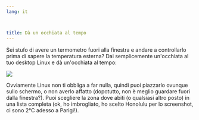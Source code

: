 ```yaml
---
lang: it



title: Dà un occhiata al tempo
---
```


Sei stufo di avere un termometro fuori alla finestra e andare a 
controllarlo prima di sapere la temperatura esterna? Dai semplicemente 
un'occhiata al tuo desktop Linux e dà un'occhiata al tempo:

<img src="Images/weather.png" />

Ovviamente Linux non ti obbliga a far nulla, quindi puoi piazzarlo 
ovunque sullo schermo, o non averlo affatto (dopotutto, non è meglio 
guardare fuori dalla finestra?). Puoi scegliere la zona dove abiti (o 
qualsiasi altro posto) in una lista completa (ok, ho imbrogliato, ho 
scelto Honolulu per lo screenshot, ci sono 2°C adesso a Parigi!).




